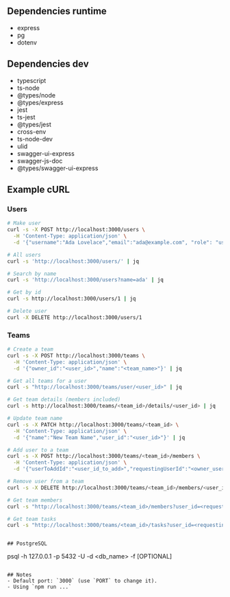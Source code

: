 ## Dependencies runtime
- express
- pg
- dotenv
## Dependencies dev
- typescript 
- ts-node
- @types/node
- @types/express
- jest
- ts-jest
- @types/jest
- cross-env
- ts-node-dev
- ulid
- swagger-ui-express
- swagger-js-doc
- @types/swagger-ui-express

## Example cURL
### Users
```bash
# Make user
curl -s -X POST http://localhost:3000/users \
  -H 'Content-Type: application/json' \
  -d '{"username":"Ada Lovelace","email":"ada@example.com", "role": "user","password":"meow"}' | jq

# All users
curl -s 'http://localhost:3000/users/' | jq

# Search by name
curl -s 'http://localhost:3000/users?name=ada' | jq

# Get by id
curl -s http://localhost:3000/users/1 | jq

# Delete user
curl -X DELETE http://localhost:3000/users/1
```
### Teams
```bash
# Create a team
curl -s -X POST http://localhost:3000/teams \
  -H 'Content-Type: application/json' \
  -d '{"owner_id":"<user_id>","name":"<team_name>"}' | jq

# Get all teams for a user
curl -s "http://localhost:3000/teams/user/<user_id>" | jq

# Get team details (members included)
curl -s http://localhost:3000/teams/<team_id>/details/<user_id> | jq

# Update team name
curl -s -X PATCH http://localhost:3000/teams/<team_id> \
  -H 'Content-Type: application/json' \
  -d '{"name":"New Team Name","user_id":"<user_id>"}' | jq

# Add user to a team
curl -s -X POST http://localhost:3000/teams/<team_id>/members \
  -H 'Content-Type: application/json' \
  -d '{"userToAddId":"<user_id_to_add>","requestingUserId":"<owner_user_id>","role":"user"}' | jq

# Remove user from a team
curl -s -X DELETE http://localhost:3000/teams/<team_id>/members/<user_id>?performed_by=<owner_user_id> | jq

# Get team members
curl -s "http://localhost:3000/teams/<team_id>/members?user_id=<requesting_user_id>" | jq

# Get team tasks
curl -s "http://localhost:3000/teams/<team_id>/tasks?user_id=<requesting_user_id>" | jq
```
```

## PostgreSQL
```
psql -h 127.0.0.1 -p 5432 -U <user> -d <db_name> -f [OPTIONAL] <filename>
```

## Notes
- Default port: `3000` (use `PORT` to change it).
- Using `npm run ...`
